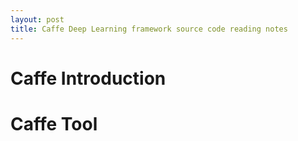 ```yaml
---
layout: post
title: Caffe Deep Learning framework source code reading notes
---
```


# Caffe Introduction #

# Caffe Tool #